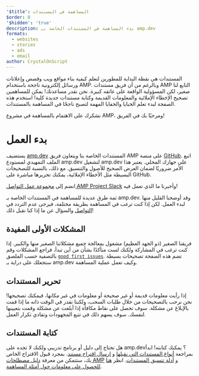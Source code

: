 ```yaml
---
'$title': المساهمة في المستندات
$order: 0
'$hidden': 'true'
description: بدء المساهمة في المستندات الخاصة بـ amp.dev
formats:
  - websites
  - stories
  - ads
  - email
author: CrystalOnScript
---
```


المستندات هي نقطة البداية للمطورين لتعلم كيفية بناء مواقع ويب وقصص وإعلانات ورسائل إلكترونية ناجحة باستخدام AMP. وبالرغم من أن فريق مستندات AMP التابع لنا صغير، لكن المسؤولية الواقعة على عاتقه كبيرة. نحن نقدر مساعدتك! يمكن للمساهمين تصحيح الإخطاء الإملائية والمعلومات القديمة وكتابة مستندات جديدة كلية! استخدم هذه الصفحة لبدء تعلم الخبايا والخفايا المهمة لتصبح ناجحًا في المساهمة بالمستندات.

نشكرك على الاهتمام بالمساهمة في مشروع AMP، ومرحبًا بك في الفريق!

# بدء العمل

يستضيف [amp.dev](https://amp.dev/) المستندات الخاصة بنا ويتعاون فريق AMP على منصة [GitHub](https://github.com/ampproject). اتبع الملف التمهيدي لمستودع amp.dev [](https://github.com/ampproject/amp.dev) لتشغيل amp.dev على جهازك المحلي. يعتبر هذا الأمر ضروريًا لضمان العرض الصحيح للأصول والتنسيق. مع ذلك، بالنسبة للتصحيحات البسيطة مثل الأخطاء الإملائية، يمكنك تحريرها مباشرة على GitHub.

انضم إلى [مجموعة عمل التواصل AMP Project Slack](https://docs.google.com/forms/d/e/1FAIpQLSd83J2IZA6cdR6jPwABGsJE8YL4pkypAbKMGgUZZriU7Qu6Tg/viewform?fbzx=4406980310789882877) [](https://github.com/ampproject/wg-outreach) وأخبرنا ما الذي تعمل فيه!

ثمة طرق عديدة للمساهمة في المستندات الخاصة بـ amp.dev. وقد أوضحنا القليل منها لبدء العمل. لكن إذا كنت ترغب في المساهمة بطريقة مختلفة، فيرجى عدم التردد في [التواصل](https://github.com/ampproject/wg-outreach) والسؤال عن ما إذا كنا نقبل ذلك!

## المشكلات الأولى المفيدة

فريقنا الصغير (ذو الجهد العظيم) مشغول بمعالجة جميع مشكلاتنا الصغير منها والكبير. إذا كنت ترغب في المشاركة ولكنك لست متأكدًا بشأن من أين تبدأ، فراجع المشكلات وقم بالتصفية حسب الملصق [`good first issues`](https://github.com/ampproject/amp.dev/labels/good%20first%20issue). تضم هذه الصفحة تصحيحات بسيطة ستجعلك على دراية بـ amp.dev وكيف تعمل عملية المساهمة.

## تحرير المستندات

إذا رأيت معلومات قديمة أو غير صحيحة أو معلومات في غير مكانها، فيمكنك تصحيحها! نحن نرحب بالتصحيحات من خلال طلبات السحب، ولكننا نقدر في الوقت ذاته ما إذا قمت بالإبلاغ عن مشكلة. سوف تحصل على نقاط مكافأة إذا أبلغت عن مشكلة وقمت بتعيينها لنفسك. سوف يسهم ذلك في تتبع المجهودات وتفادي تكرار العمل.

## كتابة المستندات

هل تحتاج إلى دليل أو برنامج تدريبي ولكنك لا تجده على amp.dev؟ يمكنك كتابته! ابدأ بمراجعة [أنواع المستندات التي نقبلها](documentation-types.md) و [إرسال اقتراح مستند](https://github.com/ampproject/amp.dev/issues/new?assignees=&labels=&template=--content-proposal-.md&title=Content+proposal+). بمجرد قبول الاقتراح الخاص بك، ستتمكن من معرفة [ دليل مصطلحات AMP](formatting.md?format=websites) و [أدلة تنسيق المستندات](formatting.md). انظر [هنا للحصول على معلومات حول أمثلة المساهمة](https://github.com/ampproject/amp.dev/blob/future/contributing/samples.md).
